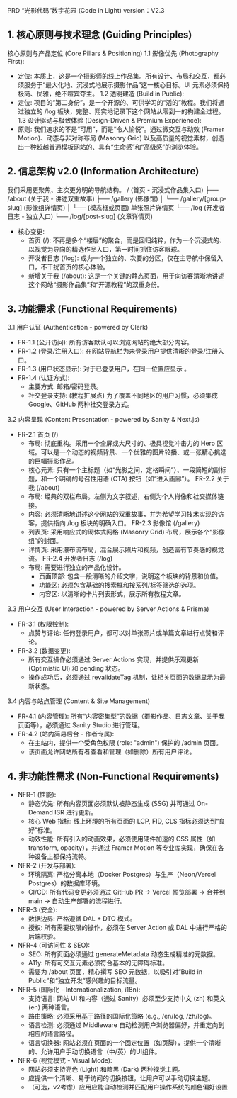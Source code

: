 PRD “光影代码”数字花园 (Code in Light)
version：V2.3

## 1. 核心原则与技术理念 (Guiding Principles)
核心原则与产品定位 (Core Pillars & Positioning)
1.1 影像优先 (Photography First):
  - 定位: 本质上，这是一个摄影师的线上作品集。所有设计、布局和交互，都必须服务于“最大化地、沉浸式地展示摄影作品”这一核心目标。UI 元素必须保持极简、优雅，绝不喧宾夺主。
1.2 透明建造 (Build in Public):
  - 定位: 项目的“第二身份”，是一个开源的、可供学习的“活的”教程。我们将通过独立的 /log 板块，完整、翔实地记录下这个网站从零到一的构建全过程。
1.3 设计驱动与极致体验 (Design-Driven & Premium Experience):
  - 原则: 我们追求的不是“可用”，而是“令人愉悦”。通过微交互与动效 (Framer Motion)、动态与非对称布局 (Masonry Grid) 以及高质量的视觉素材，创造出一种超越普通模板网站的、具有“生命感”和“高级感”的浏览体验。

## 2. 信息架构 v2.0 (Information Architecture)
我们采用更聚焦、主次更分明的导航结构。
/ (首页 - 沉浸式作品集入口)
  ├── /about (关于我 - 讲述双重故事)
  ├── /gallery (影像馆)
  │     └── /gallery/[group-slug] (影像组详情页)
  │          └── (模态框或页面) 单张照片详情页
  └── /log (开发者日志 - 独立入口)
        └── /log/[post-slug] (文章详情页)
- 核心变更:
  - 首页 (/): 不再是多个“楼层”的聚合，而是回归纯粹，作为一个沉浸式的、以视觉为导向的精选作品入口，第一时间抓住访客眼球。
  - 开发者日志 (/log): 成为一个独立的、次要的分区，仅在主导航中保留入口，不干扰首页的核心体验。
  - 新增关于我 (/about): 这是一个关键的静态页面，用于向访客清晰地讲述这个网站“摄影作品集”和“开源教程”的双重身份。

## 3. 功能需求 (Functional Requirements) 
3.1 用户认证 (Authentication - powered by Clerk)
- FR-1.1 (公开访问): 所有访客默认可以浏览网站的绝大部分内容。
- FR-1.2 (登录/注册入口): 在网站导航栏为未登录用户提供清晰的登录/注册入口。
- FR-1.3 (用户状态显示): 对于已登录用户，在同一位置应显示 <UserButton>。
- FR-1.4 (认证方式):
  - 主要方式: 邮箱/密码登录。
  - 社交登录支持: (教程扩展点) 为了覆盖不同地区的用户习惯，必须集成 Google、GitHub 两种社交登录方式。

3.2 内容呈现 (Content Presentation - powered by Sanity & Next.js)
- FR-2.1 首页 (/)
  - 布局: 彻底重构。采用一个全屏或大尺寸的、极具视觉冲击力的 Hero 区域。可以是一个动态的视频背景、一个优雅的图片轮播、或一张精心挑选的巨幅摄影作品。
  - 核心元素: 只有一个主标题（如“光影之间，定格瞬间”）、一段简短的副标题，和一个明确的号召性用语 (CTA) 按钮（如“进入画廊”）。
  FR-2.2 关于我 (/about)
  - 布局: 经典的双栏布局。左侧为文字叙述，右侧为个人肖像和社交媒体链接。
  - 内容: 必须清晰地讲述这个网站的双重故事，并为希望学习技术实现的访客，提供指向 /log 板块的明确入口。
  FR-2.3 影像馆 (/gallery)
  - 列表页: 采用响应式的砌体式网格 (Masonry Grid) 布局，展示各个“影像组”的封面。
  - 详情页: 采用瀑布流布局，混合展示照片和视频，创造富有节奏感的视觉流。
  FR-2.4 开发者日志 (/log)
  - 布局: 需要进行独立的产品化设计。
    - 页面顶部: 包含一段清晰的介绍文字，说明这个板块的背景和价值。
    - 功能区: 必须包含基础的搜索框和按系列/标签筛选的选项。
    - 内容区: 以清晰的卡片列表形式，展示所有教程文章。

3.3 用户交互 (User Interaction - powered by Server Actions & Prisma)
- FR-3.1 (权限控制):
  - 点赞与评论: 任何登录用户，都可以对单张照片或单篇文章进行点赞和评论。
- FR-3.2 (数据变更):
  - 所有交互操作必须通过 Server Actions 实现，并提供乐观更新 (Optimistic UI) 和 pending 状态。
  - 操作成功后，必须通过 revalidateTag 机制，让相关页面的数据显示为最新状态。

3.4 内容与站点管理 (Content & Site Management)
- FR-4.1 (内容管理): 所有“内容密集型”的数据（摄影作品、日志文章、关于我页面等），必须通过 Sanity Studio 进行管理。
- FR-4.2 (站内简易后台 - 作者专属):
  - 在主站内，提供一个受角色权限 (role: "admin") 保护的 /admin 页面。
  - 该页面允许网站所有者查看和管理（如删除）所有用户评论。

## 4. 非功能性需求 (Non-Functional Requirements)
- NFR-1 (性能):
  - 静态优先: 所有内容页面必须默认被静态生成 (SSG) 并可通过 On-Demand ISR 进行更新。
  - 核心 Web 指标: 线上环境的所有页面的 LCP, FID, CLS 指标必须达到“良好”标准。
  - 动效性能: 所有引入的动画效果，必须使用硬件加速的 CSS 属性（如 transform, opacity），并通过 Framer Motion 等专业库实现，确保在各种设备上都保持流畅。
- NFR-2 (开发与部署):
  - 环境隔离: 严格分离本地（Docker Postgres）与生产（Neon/Vercel Postgres）的数据库环境。
  - CI/CD: 所有代码变更必须通过 GitHub PR -> Vercel 预览部署 -> 合并到 main -> 自动生产部署的流程进行。
- NFR-3 (安全):
  - 数据边界: 严格遵循 DAL + DTO 模式。
  - 授权: 所有需要权限的操作，必须在 Server Action 或 DAL 中进行严格的后端校验。
- NFR-4 (可访问性 & SEO):
  - SEO: 所有页面必须通过 generateMetadata 动态生成精准的元数据。
  - A11y: 所有可交互元素必须符合基本的无障碍标准。
  - 需要为 /about 页面，精心撰写 SEO 元数据，以吸引对“Build in Public”和“独立开发”感兴趣的目标流量。
- NFR-5 (国际化 - Internationalization, i18n):
  - 支持语言: 网站 UI 和内容（通过 Sanity）必须至少支持中文 (zh) 和英文 (en) 两种语言。
  - 路由策略: 必须采用基于路径的国际化策略 (e.g., /en/log, /zh/log)。
  - 语言检测: 必须通过 Middleware 自动检测用户浏览器偏好，并重定向到相应的语言路径。
  - 语言切换器: 网站必须在页面的一个固定位置（如页脚），提供一个清晰的、允许用户手动切换语言（中/英）的UI组件。
- NFR-6 (视觉模式 - Visual Mode):
  - 网站必须支持亮色 (Light) 和暗黑 (Dark) 两种视觉主题。
  - 应提供一个清晰、易于访问的切换按钮，让用户可以手动切换主题。
  - （可选，v2考虑）应用应能自动检测并匹配用户操作系统的颜色偏好设置